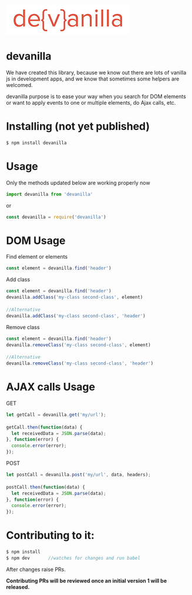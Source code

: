 ![Async Logo](https://raw.githubusercontent.com/vrinceanuv/devanilla/master/logo/devanilla.jpg)
# devanilla

We have created this library, because we know out there are lots of vanilla js in development apps, and we know that sometimes some helpers are welcomed.

devanilla purpose is to ease your way when you search for DOM elements or want to apply events to one or multiple elements, do Ajax calls, etc.

# Installing (not yet published)
```javascript
$ npm install devanilla
```

# Usage
Only the methods updated below are working properly now
```javascript
import devanilla from 'devanilla'
```
or
```javascript
const devanilla = require('devanilla')
```

# DOM Usage
Find element or elements
```javascript
const element = devanilla.find('header')
```

Add class
```javascript
const element = devanilla.find('header')
devanilla.addClass('my-class second-class', element)

//Alternative
devanilla.addClass('my-class second-class', 'header')
```

Remove class
```javascript
const element = devanilla.find('header')
devanilla.removeClass('my-class second-class', element)

//Alternative
devanilla.removeClass('my-class second-class', 'header')
```

# AJAX calls Usage
GET
```javascript
let getCall = devanilla.get('my/url');

getCall.then(function(data) {
  let receivedData = JSON.parse(data);
}, function(error) {
  console.error(error);
});
```

POST
```javascript
let postCall = devanilla.post('my/url', data, headers);

postCall.then(function(data) {
  let receivedData = JSON.parse(data);
}, function(error) {
  console.error(error);
});
```

# Contributing to it:
```javascript
$ npm install
$ npm dev       //watches for changes and run babel
```

After changes raise PRs.

**Contributing PRs will be reviewed once an initial version 1 will be released.**
